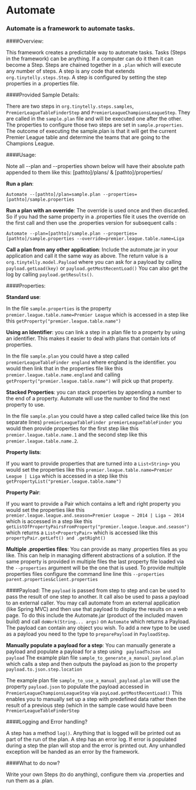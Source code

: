 Automate
========

### Automate is a framework to automate tasks.

####Overview:

This framework creates a predictable way to automate tasks.
Tasks (Steps in the framework) can be anything. If a computer can do it then it can become a Step.
Steps are chained together in a ```.plan``` which will execute
any number of steps.  A step is any code that extends ```org.tinytelly.steps.Step```.  A step is configured by setting the step
properties in a .properties file.

####Provided Sample Details:

There are two steps in ```org.tinytelly.steps.samples```, ```PremierLeagueTableFinderStep``` and ```PremierLeagueChampionsLeagueStep```.
They are called in the ```sample.plan``` file and will be executed one after the other.  The properties to configure those two steps are set in
```sample.properties```. The outcome of executing the sample.plan is that it will get the current Premier League table and determine the teams that are going to the Champions League.

####Usage:

Note all --plan and --properties shown below will have their absolute path appended to them like this: [pathto]/plans/ & [pathto]/properties/

**Run a plan**:

  ```Automate --[pathto]/plan=sample.plan --properties=[pathto]/sample.properties```

**Run a plan with an override**: The override is used once and then discarded. So if you had the same property in a
.properties file it uses the override on the first call and then use the .properties version for subsequent calls :

  ```Automate --plan=[pathto]/sample.plan --properties=[pathto]/sample.properties --override=premier.league.table.name=Liga```

**Call a plan from any other application**:
Include the automate.jar in your application and call it the same way as above.
The return value is a ```org.tinytelly.model.Payload``` where you can ask for a payload by calling ```payload.getLoad(key)``` or ```payload.getMostRecentLoad()```
You can also get the log by calling ```payload.getResults()```.

####Properties:

**Standard use**:

  In the file ```sample.properties```
  is the property ```premier.league.table.name=Premier League```
  which is accessed in a step like this ```getProperty("premier.league.table.name")```

**Using an Identifier**: you can link a step in a plan file to a property by using an identifier.
This makes it easier to deal with plans that contain lots of properties.

  In the file ```sample.plan```
  you could have a step called ```premierLeagueTableFinder england``` where england is the identifier.
  you would then link that in the properties file like this ```premier.league.table.name.england```
  and calling ```getProperty("premier.league.table.name")``` will pick up that property.

**Stacked Properties**: you can stack properties by appending a number to the end of a property. Automate will use the number to
find the next property to use.

  In the file ```sample.plan```
  you could have a step called called twice like this (on separate lines)  ```premierLeagueTableFinder premierLeagueTableFinder```
  you would then provide properties for the first step like this ```premier.league.table.name.1``` and the second step like this ```premier.league.table.name.2```.

**Property lists**:

  If you want to provide properties that are turned into a ```List<String>```
  you would set the properties like this ```premier.league.table.name=Premier League | Liga```
  which is accessed in a step like this ```getPropertyList("premier.league.table.name")```

**Property Pair**:

  If you want to provide a Pair which contains a left and right property
  you would set the properties like this ```premier.league.league.and.season=Premier League ~ 2014 | Liga ~ 2014```
  which is accessed in a step like this ```getListOfPropertyPairsFromProperty("premier.league.league.and.season")```
  which returns a ```List<PropertyPair>``` which is accessed like this ```propertyPair.getLeft() and .getRight()```

**Multiple .properties files**:
  You can provide as many .properties files as you like.  This can help in managing different abstractions of a solution.
  If the same property is provided in multiple files the last property file loaded via the ```--properties``` argument will be the one that is used.
  To provide multiple properties files configure the command line line this ```--properties parent.properties&client.properties```


####Payload:
The ```payload``` is passed from step to step and can be used to pass the result of one step to another.
It call also be used to pass a payload to an external caller.  You may call automate from an external application (like Spring MVC)
and then use that payload to display the results on a web page.  To do this include the Automate.jar (product of the included maven build)
and call ```doWork(String... args)``` on ```Automate``` which returns a Payload.  The payload can contain any object you wish.
To add a new type to be used as a payload you need to the type to ```preparePayload``` in ```PayloadStep```.

**Manually populate a payload for a step**:
You can manually generate a payload and populate a payload for a step using ``` payloadToJson and payload```
The example plan file ```sample_to_generate_a_manual_payload.plan``` which calls a step and then outputs the payload as json to the property ```payload.to.json.step.location```

The example plan file ```sample_to_use_a_manual_payload.plan``` will use the property ```payload.json``` to populate the payload accessed in ```PremierLeagueChampionsLeagueStep``` via ```payLoad.getMostRecentLoad()```
This enables you to manually set up a step with predefined data rather then the result of a previous step (which in the sample case would have been ```PremierLeagueTableFinderStep```

####Logging and Error handling?

A step has a method ```log()```. Anything that is logged will be printed out as part of the run of the plan.
A step has an error log.  If error is populated during a step the plan will stop and the error is printed out.
Any unhandled exception will be handed as an error by the framework.

####What to do now?

Write your own Steps (to do anything), configure them via .properties and run them as a .plan.



